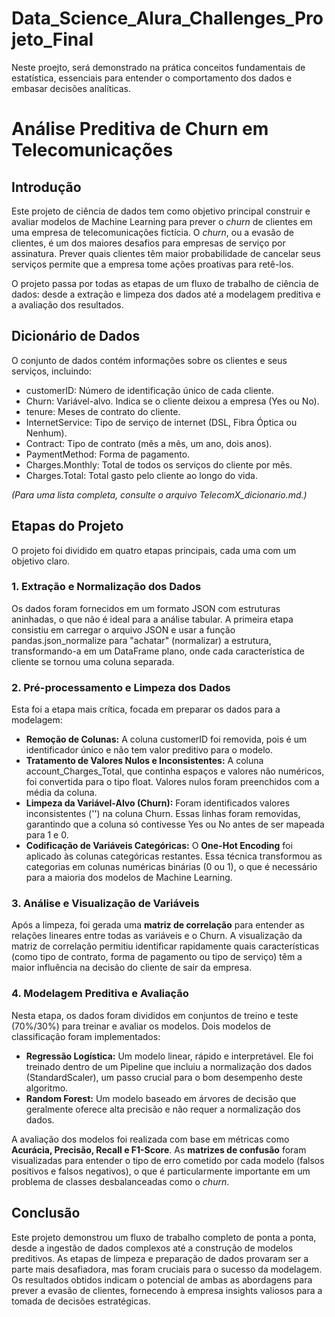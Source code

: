 # Data_Science_Alura_Challenges_Projeto_Final
Neste proejto, será demonstrado na prática conceitos fundamentais de estatística, essenciais para entender o comportamento dos dados e embasar decisões analíticas.

# **Análise Preditiva de Churn em Telecomunicações**

## **Introdução**

Este projeto de ciência de dados tem como objetivo principal construir e avaliar modelos de Machine Learning para prever o *churn* de clientes em uma empresa de telecomunicações fictícia. O *churn*, ou a evasão de clientes, é um dos maiores desafios para empresas de serviço por assinatura. Prever quais clientes têm maior probabilidade de cancelar seus serviços permite que a empresa tome ações proativas para retê-los.

O projeto passa por todas as etapas de um fluxo de trabalho de ciência de dados: desde a extração e limpeza dos dados até a modelagem preditiva e a avaliação dos resultados.

## **Dicionário de Dados**

O conjunto de dados contém informações sobre os clientes e seus serviços, incluindo:

* customerID: Número de identificação único de cada cliente.  
* Churn: Variável-alvo. Indica se o cliente deixou a empresa (Yes ou No).  
* tenure: Meses de contrato do cliente.  
* InternetService: Tipo de serviço de internet (DSL, Fibra Óptica ou Nenhum).  
* Contract: Tipo de contrato (mês a mês, um ano, dois anos).  
* PaymentMethod: Forma de pagamento.  
* Charges.Monthly: Total de todos os serviços do cliente por mês.  
* Charges.Total: Total gasto pelo cliente ao longo do vida.

*(Para uma lista completa, consulte o arquivo TelecomX\_dicionario.md.)*

## **Etapas do Projeto**

O projeto foi dividido em quatro etapas principais, cada uma com um objetivo claro.

### **1\. Extração e Normalização dos Dados**

Os dados foram fornecidos em um formato JSON com estruturas aninhadas, o que não é ideal para a análise tabular. A primeira etapa consistiu em carregar o arquivo JSON e usar a função pandas.json\_normalize para "achatar" (normalizar) a estrutura, transformando-a em um DataFrame plano, onde cada característica de cliente se tornou uma coluna separada.

### **2\. Pré-processamento e Limpeza dos Dados**

Esta foi a etapa mais crítica, focada em preparar os dados para a modelagem:

* **Remoção de Colunas:** A coluna customerID foi removida, pois é um identificador único e não tem valor preditivo para o modelo.  
* **Tratamento de Valores Nulos e Inconsistentes:** A coluna account\_Charges\_Total, que continha espaços e valores não numéricos, foi convertida para o tipo float. Valores nulos foram preenchidos com a média da coluna.  
* **Limpeza da Variável-Alvo (Churn):** Foram identificados valores inconsistentes ('') na coluna Churn. Essas linhas foram removidas, garantindo que a coluna só contivesse Yes ou No antes de ser mapeada para 1 e 0\.  
* **Codificação de Variáveis Categóricas:** O **One-Hot Encoding** foi aplicado às colunas categóricas restantes. Essa técnica transformou as categorias em colunas numéricas binárias (0 ou 1), o que é necessário para a maioria dos modelos de Machine Learning.

### **3\. Análise e Visualização de Variáveis**

Após a limpeza, foi gerada uma **matriz de correlação** para entender as relações lineares entre todas as variáveis e o Churn. A visualização da matriz de correlação permitiu identificar rapidamente quais características (como tipo de contrato, forma de pagamento ou tipo de serviço) têm a maior influência na decisão do cliente de sair da empresa.

### **4\. Modelagem Preditiva e Avaliação**

Nesta etapa, os dados foram divididos em conjuntos de treino e teste (70%/30%) para treinar e avaliar os modelos. Dois modelos de classificação foram implementados:

* **Regressão Logística:** Um modelo linear, rápido e interpretável. Ele foi treinado dentro de um Pipeline que incluiu a normalização dos dados (StandardScaler), um passo crucial para o bom desempenho deste algoritmo.  
* **Random Forest:** Um modelo baseado em árvores de decisão que geralmente oferece alta precisão e não requer a normalização dos dados.

A avaliação dos modelos foi realizada com base em métricas como **Acurácia, Precisão, Recall e F1-Score**. As **matrizes de confusão** foram visualizadas para entender o tipo de erro cometido por cada modelo (falsos positivos e falsos negativos), o que é particularmente importante em um problema de classes desbalanceadas como o *churn*.

## **Conclusão**

Este projeto demonstrou um fluxo de trabalho completo de ponta a ponta, desde a ingestão de dados complexos até a construção de modelos preditivos. As etapas de limpeza e preparação de dados provaram ser a parte mais desafiadora, mas foram cruciais para o sucesso da modelagem. Os resultados obtidos indicam o potencial de ambas as abordagens para prever a evasão de clientes, fornecendo à empresa insights valiosos para a tomada de decisões estratégicas.
